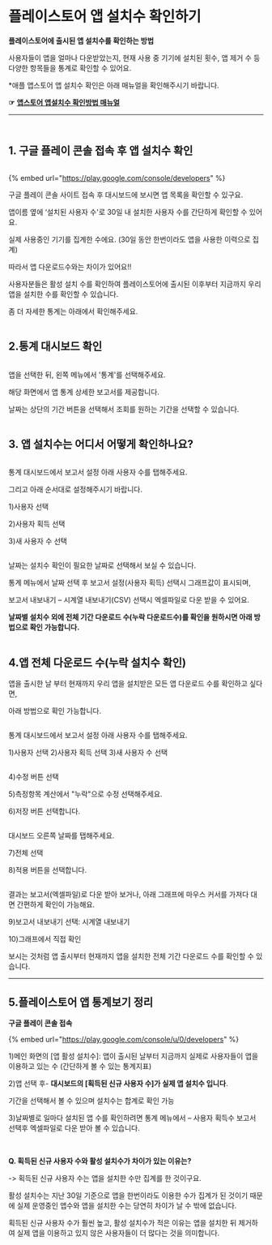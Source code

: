 # 플레이스토어 앱 설치수 확인하기

**플레이스토어에 출시된 앱 설치수를 확인하는 방법**

사용자들이 앱을 얼마나 다운받았는지, 현재 사용 중 기기에 설치된 횟수, 앱 제거 수 등 다양한 항목들을 통계로 확인할 수 있어요.

\*애플 앱스토어 앱 설치수 확인은 아래 매뉴얼을 확인해주시기 바랍니다.

**☞** [**앱스토어 앱설치수 확인방법 매뉴얼**](../appstore/appstore-installcount.md)

***

\
**1. 구글 플레이 콘솔 접속 후 앱 설치수 확인**
------------------------------

<figure><img src="../../.gitbook/assets/통계0.png" alt=""><figcaption></figcaption></figure>

{% embed url="https://play.google.com/console/developers" %}

구글 플레이 콘솔 사이트 접속 후 대시보드에 보시면 앱 목록을 확인할 수 있구요.

앱이름 옆에 ‘설치된 사용자 수'로 30일 내 설치한 사용자 수를 간단하게 확인할 수 있어요.

실제 사용중인 기기를 집계한 수에요. (30일 동안 한번이라도 앱을 사용한 이력으로 집계)&#x20;

따라서 앱 다운로드수와는 차이가 있어요!!

사용자분들은 활성 설치 수를 확인하여 플레이스토어에 출시된 이후부터 지금까지 우리 앱을 설치한 수를 확인할 수 있습니다.

좀 더 자세한 통계는 아래에서 확인해주세요.



<figure><img src="../../.gitbook/assets/구분선.PNG" alt=""><figcaption></figcaption></figure>

## 2.통계 대시보드 확인

<figure><img src="../../.gitbook/assets/통계00.png" alt=""><figcaption></figcaption></figure>

앱을 선택한 뒤, 왼쪽 메뉴에서 '통계'를 선택해주세요.

해당 화면에서 앱 통계 상세한 보고서를 제공합니다.&#x20;

날짜는 상단의 기간 버튼을 선택해서 조회를 원하는 기간을 선택할 수 있습니다.



<figure><img src="../../.gitbook/assets/구분선.PNG" alt=""><figcaption></figcaption></figure>

## **3. 앱 설치수는 어디서 어떻게 확인하나요?**

<figure><img src="../../.gitbook/assets/통계1 (1).png" alt=""><figcaption></figcaption></figure>

통계 대시보드에서 보고서 설정 아래 사용자 수를 탭해주세요.

그리고 아래 순서대로 설정해주시기 바랍니다.

1\)사용자 선택

&#x20;2\)사용자 획득 선택&#x20;

3\)새 사용자 수 선택



<div align="left">

<figure><img src="../../.gitbook/assets/통계5.png" alt=""><figcaption></figcaption></figure>

</div>

날짜는 설치수 확인이 필요한 날짜로 선택해서 보실 수 있습니다.&#x20;



통계 메뉴에서 날짜 선택 후 보고서 설정(사용자 획득) 선택시 그래프값이 표시되며,

보고서 내보내기 – 시계열 내보내기(CSV) 선택시 엑셀파일로 다운 받을 수 있어요.

**날짜별 설치수 외에 전체 기간 다운로드 수(누락 다운로드수)를 확인을 원하시면 아래 방법으로 확인 가능합니다.**



<figure><img src="../../.gitbook/assets/구분선.PNG" alt=""><figcaption></figcaption></figure>

## 4.앱 전체 다운로드 수(누락 설치수 확인)

앱을 출시한 날 부터 현재까지 우리 앱을 설치받은 모든 앱 다운로드 수를 확인하고 싶다면,&#x20;

아래 방법으로 확인 가능합니다.



<figure><img src="../../.gitbook/assets/통계1.png" alt=""><figcaption></figcaption></figure>

통계 대시보드에서 보고서 설정 아래 사용자 수를 탭해주세요.

1\)사용자 선택 2)사용자 획득 선택 3)새 사용자 수 선택



<figure><img src="../../.gitbook/assets/통계2.png" alt=""><figcaption></figcaption></figure>

4\)수정 버튼 선택

5\)측정항목 계산에서 "누락"으로 수정 선택해주세요.

6\)저장 버튼 선택합니다.&#x20;



<figure><img src="../../.gitbook/assets/통계3.png" alt=""><figcaption></figcaption></figure>

대시보드 오른쪽 날짜를 탭해주세요.

7\)전체 선택

8\)적용 버튼을 선택합니다.



<figure><img src="../../.gitbook/assets/통계4.png" alt=""><figcaption></figcaption></figure>

결과는 보고서(엑셀파일)로 다운 받아 보거나, 아래 그래프에 마우스 커서를 가져다 대면 간편하게 확인이 가능해요.

9\)보고서 내보내기 선택: 시계열 내보내기

10\)그래프에서 직접 확인

보시는 것처럼 앱 출시부터 현재까지 앱을 설치한 전체 기간 다운로드 수를 확인할 수 있습니다.&#x20;

***



## **5.플레이스토어 앱 통계보기 정리**



**구글 플레이 콘솔 접속**&#x20;

{% embed url="https://play.google.com/console/u/0/developers" %}

1\)메인 화면의 \[앱 활성 설치수]: 앱이 출시된 날부터 지금까지 실제로 사용자들이 앱을 이용하고 있는 수 (간단하게 볼 수 있는 통계지표)

2\)앱 선택 후- **대시보드의 \[획득된 신규 사용자 수]가 실제 앱 설치수 입니다**.&#x20;

기간을 선택해서 볼 수 있으며 설치수는 합계로 확인 가능

3\)날짜별로 일마다 설치된 앱 수를 확인하려면 통계 메뉴에서 – 사용자 획득수 보고서 선택후 엑셀파일로 다운 받아 볼 수 있습니다.

​

**Q. 획득된 신규 사용자 수와 활성 설치수가 차이가 있는 이유는?**

\-> 획득된 신규 사용자 수는 앱을 설치한 수만 집계를 한 것이구요.

활성 설치수는 지난 30일 기준으로 앱을 한번이라도 이용한 수가 집계가 된 것이기 때문에 실제 운영중인 앱수와 앱을 설치한 수는 당연히 차이가 날 수 밖에 없습니다.

획득된 신규 사용자 수가 훨씬 높고, 활성 설치수가 적은 이유는 앱을 설치한 뒤 제거하여 실제 앱을 이용하고 있지 않은 사용자들이 더 많다는 것을 의미합니다.



